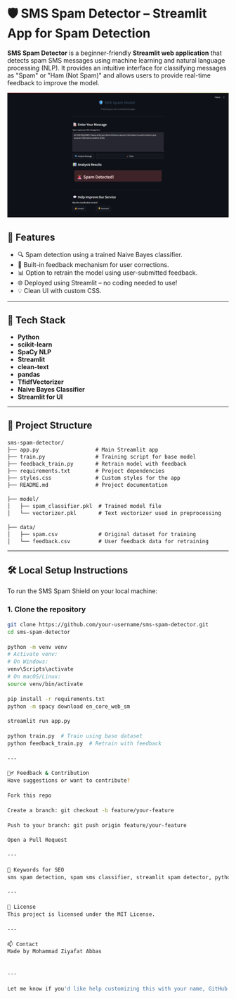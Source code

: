# 🛡️ SMS Spam Detector – Streamlit App for Spam Detection

**SMS Spam Detector** is a beginner-friendly **Streamlit web application** that detects spam SMS messages using machine learning and natural language processing (NLP). It provides an intuitive interface for classifying messages as "Spam" or "Ham (Not Spam)" and allows users to provide real-time feedback to improve the model.

![App Screenshot](<sample img/app.png>)  

## 🚀 Features

- 🔍 Spam detection using a trained Naive Bayes classifier.
- 🧠 Built-in feedback mechanism for user corrections.
- 📊 Option to retrain the model using user-submitted feedback.
- 🌐 Deployed using Streamlit – no coding needed to use!
- 💡 Clean UI with custom CSS.

---

## 🧰 Tech Stack

- **Python**
- **scikit-learn**
- **SpaCy NLP**
- **Streamlit**
- **clean-text**
- **pandas**
- **TfidfVectorizer**
- **Naive Bayes Classifier**
- **Streamlit for UI**

---

## 📂 Project Structure

```
sms-spam-detector/
├── app.py                  # Main Streamlit app
├── train.py                # Training script for base model
├── feedback_train.py       # Retrain model with feedback
├── requirements.txt        # Project dependencies
├── styles.css              # Custom styles for the app
├── README.md               # Project documentation

├── model/
│   ├── spam_classifier.pkl  # Trained model file
│   └── vectorizer.pkl       # Text vectorizer used in preprocessing

├── data/
│   ├── spam.csv             # Original dataset for training
│   └── feedback.csv         # User feedback data for retraining
```



---

## 🛠️ Local Setup Instructions

To run the SMS Spam Shield on your local machine:

### 1. Clone the repository

```bash
git clone https://github.com/your-username/sms-spam-detector.git
cd sms-spam-detector

python -m venv venv
# Activate venv:
# On Windows:
venv\Scripts\activate
# On macOS/Linux:
source venv/bin/activate

pip install -r requirements.txt
python -m spacy download en_core_web_sm

streamlit run app.py

python train.py  # Train using base dataset
python feedback_train.py  # Retrain with feedback

---

🙋‍♂️ Feedback & Contribution
Have suggestions or want to contribute?

Fork this repo

Create a branch: git checkout -b feature/your-feature

Push to your branch: git push origin feature/your-feature

Open a Pull Request

---

🤖 Keywords for SEO
sms spam detection, spam sms classifier, streamlit spam detector, python sms spam app, ham or spam message filter, naive bayes sms spam, nlp sms classification, retrainable spam classifier, machine learning spam detection project, github sms spam detection

---

📄 License
This project is licensed under the MIT License.

---

📫 Contact
Made by Mohammad Ziyafat Abbas


---

Let me know if you'd like help customizing this with your name, GitHub URL, or adding a `.gitignore` and license file for publishing on GitHub.
